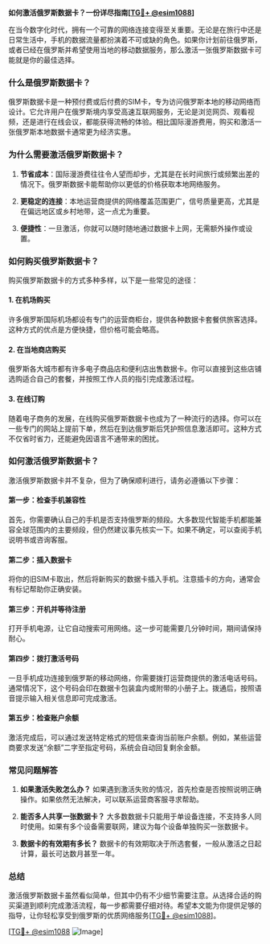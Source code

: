**如何激活俄罗斯数据卡？一份详尽指南[[TG💪+ @esim1088](https://t.me/s/esim1088)]**

在当今数字化时代，拥有一个可靠的网络连接变得至关重要。无论是在旅行中还是日常生活中，手机的数据流量都扮演着不可或缺的角色。如果你计划前往俄罗斯，或者已经在俄罗斯并希望使用当地的移动数据服务，那么激活一张俄罗斯数据卡可能就是你的最佳选择。

### 什么是俄罗斯数据卡？

俄罗斯数据卡是一种预付费或后付费的SIM卡，专为访问俄罗斯本地的移动网络而设计。它允许用户在俄罗斯境内享受高速互联网服务，无论是浏览网页、观看视频，还是进行在线会议，都能获得流畅的体验。相比国际漫游费用，购买和激活一张俄罗斯本地数据卡通常更为经济实惠。

### 为什么需要激活俄罗斯数据卡？

1. **节省成本**：国际漫游费往往令人望而却步，尤其是在长时间旅行或频繁出差的情况下。俄罗斯数据卡能帮助你以更低的价格获取本地网络服务。
   
2. **更稳定的连接**：本地运营商提供的网络覆盖范围更广，信号质量更高，尤其是在偏远地区或乡村地带，这一点尤为重要。

3. **便捷性**：一旦激活，你就可以随时随地通过数据卡上网，无需额外操作或设置。

### 如何购买俄罗斯数据卡？

购买俄罗斯数据卡的方式多种多样，以下是一些常见的途径：

#### 1. 在机场购买

许多俄罗斯国际机场都设有专门的运营商柜台，提供各种数据卡套餐供旅客选择。这种方式的优点是方便快捷，但价格可能会略高。

#### 2. 在当地商店购买

俄罗斯各大城市都有许多电子商品店和便利店出售数据卡。你可以直接到这些店铺选购适合自己的套餐，并按照工作人员的指引完成激活过程。

#### 3. 在线订购

随着电子商务的发展，在线购买俄罗斯数据卡也成为了一种流行的选择。你可以在一些专门的网站上提前下单，然后在到达俄罗斯后凭护照信息激活即可。这种方式不仅省时省力，还能避免因语言不通带来的困扰。

### 如何激活俄罗斯数据卡？

激活俄罗斯数据卡并不复杂，但为了确保顺利进行，请务必遵循以下步骤：

#### 第一步：检查手机兼容性

首先，你需要确认自己的手机是否支持俄罗斯的频段。大多数现代智能手机都能兼容全球范围内的主要频段，但仍然建议事先核实一下。如果不确定，可以查阅手机说明书或咨询客服。

#### 第二步：插入数据卡

将你的旧SIM卡取出，然后将新购买的数据卡插入手机。注意插卡的方向，通常会有标记帮助你正确安装。

#### 第三步：开机并等待注册

打开手机电源，让它自动搜索可用网络。这一步可能需要几分钟时间，期间请保持耐心。

#### 第四步：拨打激活号码

一旦手机成功连接到俄罗斯的移动网络，你需要拨打运营商提供的激活电话号码。通常情况下，这个号码会印在数据卡包装盒内或附带的小册子上。拨通后，按照语音提示输入相关信息即可完成激活。

#### 第五步：检查账户余额

激活完成后，可以通过发送特定格式的短信来查询当前账户余额。例如，某些运营商要求发送“余额”二字至指定号码，系统会自动回复剩余金额。

### 常见问题解答

1. **如果激活失败怎么办？**
   如果遇到激活失败的情况，首先检查是否按照说明正确操作。如果依然无法解决，可以联系运营商客服寻求帮助。

2. **能否多人共享一张数据卡？**
   大多数数据卡只能用于单设备连接，不支持多人同时使用。如果有多个设备需要联网，建议为每个设备单独购买一张数据卡。

3. **数据卡的有效期有多长？**
   数据卡的有效期取决于所选套餐，一般从激活之日起计算，最长可达数月甚至一年。

### 总结

激活俄罗斯数据卡虽然看似简单，但其中仍有不少细节需要注意。从选择合适的购买渠道到顺利完成激活流程，每一步都需要仔细对待。希望本文能为你提供足够的指导，让你轻松享受到俄罗斯的优质网络服务[[TG💪+ @esim1088](https://t.me/s/esim1088)]。

[[TG💪+ @esim1088](https://t.me/s/esim1088) ![Image](https://i.postimg.cc/4NQfJmqS/Snipaste-2025-05-13-00-14-12.png)]